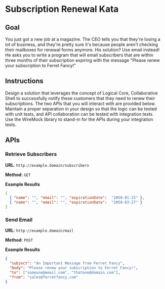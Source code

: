 # Subscription Renewal Kata

## Goal

You just got a new job at a magazine. The CEO tells you that they're losing a lot of business, and they're pretty sure it's because people aren't checking their mailboxes for renewal forms anymore.
His solution? Use email instead! He asks you to write a program that will email subscribers that are within three months of their subscription expiring with the message "Please renew your subscription to Ferret Fancy!"

## Instructions
Design a solution that leverages the concept of Logical Core, Collaborative Shell to successfully notify these customers that they need to renew their subscriptions. The two APIs that you will interact with are provided below. Maintain a proper separation in your design so that the logic can be tested with unit tests, and API collaboration can be tested with integration tests. Use the WireMock library to stand-in for the APIs during your integration tests.

## APIs

### Retrieve Subscribers
**URL**: `http://example.domain/subscribers`

**Method**: `GET`

**Example Results**
```json
[
  { "name": "", "email": "", "expirationDate":  "2050-01-15" },
  { "name": "", "email": "", "expirationDate":  "2050-03-27" }
]
```

### Send Email

**URL**: `http://example.domain/mail`

**Method**: `POST`

**Example Results**
```json
{
  "subject": "An Important Message from Ferret Fancy",
  "body": "Please renew your subscription to Ferret Fancy!", 
  "to": ["someone@email.com", "thatone@domain.com"], 
  "from": "sales@ferretfancy.com"
}
```
